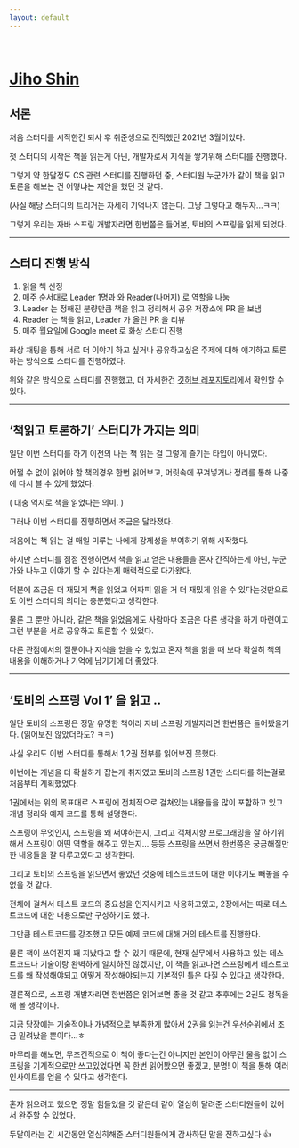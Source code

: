 ```yaml
---
layout: default
---
```


<br>

# [Jiho Shin](https://github.com/jhhj424)

## 서론

처음 스터디를 시작한건 퇴사 후 취준생으로 전직했던 2021년 3월이었다.

첫 스터디의 시작은 책을 읽는게 아닌, 개발자로서 지식을 쌓기위해 스터디를 진행했다.

그렇게 약 한달정도 CS 관련 스터디를 진행하던 중, 스터디원 누군가가 같이 책을 읽고 토론을 해보는 건 어떻냐는 제안을 했던 것 같다.

(사실 해당 스터디의 트리거는 자세히 기억나지 않는다. 그냥 그렇다고 해두자...ㅋㅋ)

그렇게 우리는 자바 스프링 개발자라면 한번쯤은 들어본, 토비의 스프링을 읽게 되었다.

---

## 스터디 진행 방식

1. 읽을 책 선정
1. 매주 순서대로 Leader 1명과 와 Reader(나머지) 로 역할을 나눔
1. Leader 는 정해진 분량만큼 책을 읽고 정리해서 공유 저장소에 PR 을 보냄
1. Reader 는 책을 읽고, Leader 가 올린 PR 을 리뷰
1. 매주 월요일에 Google meet 로 화상 스터디 진행

화상 채팅을 통해 서로 더 이야기 하고 싶거나 공유하고싶은 주제에 대해 얘기하고 토론하는 방식으로 스터디를 진행하였다.

위와 같은 방식으로 스터디를 진행했고, 더 자세한건 [깃허브 레포지토리](https://github.com/Today-I-Learn/dev-reading-record)에서 확인할 수 있다.

---

## ‘책읽고 토론하기’ 스터디가 가지는 의미

일단 이번 스터디를 하기 이전의 나는 책 읽는 걸 그렇게 즐기는 타입이 아니었다.

어쩔 수 없이 읽어야 할 책의경우 한번 읽어보고, 머릿속에 꾸겨넣거나 정리를 통해 나중에 다시 볼 수 있게 했었다.

( 대충 억지로 책을 읽었다는 의미. )

그러나 이번 스터디를 진행하면서 조금은 달라졌다.

처음에는 책 읽는 걸 매일 미루는 나에게 강제성을 부여하기 위해 시작했다.

하지만 스터디를 점점 진행하면서 책을 읽고 얻은 내용들을 혼자 간직하는게 아닌, 누군가와 나누고 이야기 할 수 있다는게 매력적으로 다가왔다.

덕분에 조금은 더 재밌게 책을 읽었고 어짜피 읽을 거 더 재밌게 읽을 수 있다는것만으로도 이번 스터디의 의미는 충분했다고 생각한다.

물론 그 뿐만 아니라, 같은 책을 읽었음에도 사람마다 조금은 다른 생각을 하기 마련이고 그런 부분을 서로 공유하고 토론할 수 있었다.

다른 관점에서의 질문이나 지식을 얻을 수 있었고 혼자 책을 읽을 때 보다 확실히 책의 내용을 이해하거나 기억에 남기기에 더 좋았다.

---

## ‘토비의 스프링 Vol 1’ 을 읽고 ..

일단 토비의 스프링은 정말 유명한 책이라 자바 스프링 개발자라면 한번쯤은 들어봤을거다. (읽어보진 않았더라도? ㅋㅋ)

사실 우리도 이번 스터디를 통해서 1,2권 전부를 읽어보진 못했다. 

이번에는 개념을 더 확실하게 잡는게 취지였고 토비의 스프링 1권만 스터디를 하는걸로 처음부터 계획했었다.

1권에서는 위의 목표대로 스프링에 전체적으로 걸쳐있는 내용들을 많이 포함하고 있고 개념 정리와 예제 코드를 통해 설명한다.

스프링이 무엇인지, 스프링을 왜 써야하는지, 그리고 객체지향 프로그래밍을 잘 하기위해서 스프링이 어떤 역할을 해주고 있는지... 등등 스프링을 쓰면서 한번쯤은 궁금해질만한 내용들을 잘 다루고있다고 생각한다.

그리고 토비의 스프링을 읽으면서 좋았던 것중에 테스트코드에 대한 이야기도 빼놓을 수 없을 것 같다.

전체에 걸쳐서 테스트 코드의 중요성을 인지시키고 사용하고있고, 2장에서는 따로 테스트코드에 대한 내용으로만 구성하기도 했다.

그만큼 테스트코드를 강조했고 모든 예제 코드에 대해 거의 테스트를 진행한다.

물론 책이 쓰여진지 꽤 지났다고 할 수 있기 때문에, 현재 실무에서 사용하고 있는 테스트코드나 기술이랑 완벽하게 일치하진 않겠지만, 이 책을 읽고나면 스프링에서 테스트코드를 왜 작성해야되고 어떻게 작성해야되는지 기본적인 틀은 다질 수 있다고 생각한다.

결론적으로, 스프링 개발자라면 한번쯤은 읽어보면 좋을 것 같고 추후에는 2권도 정독을 해 볼 생각이다.

지금 당장에는 기술적이나 개념적으로 부족한게 많아서 2권을 읽는건 우선순위에서 조금 밀려났을 뿐이다...ㅎ

마무리를 해보면, 무조건적으로 이 책이 좋다는건 아니지만 본인이 아무런 물음 없이 스프링을 기계적으로만 쓰고있었다면 꼭 한번 읽어봤으면 좋겠고, 분명! 이 책을 통해 여러 인사이트를 얻을 수 있다고 생각한다.

---

혼자 읽으려고 했으면 정말 힘들었을 것 같은데 같이 열심히 달려준 스터디원들이 있어서 완주할 수 있었다.

두달이라는 긴 시간동안 열심히해준 스터디원들에게 감사하단 말을 전하고싶다 👍
